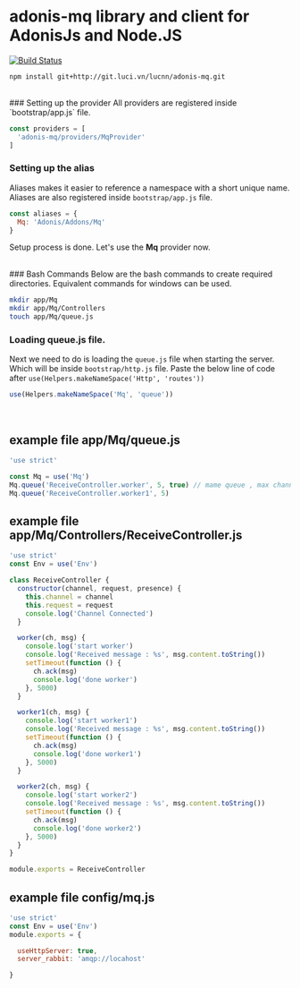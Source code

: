 # adonis-mq library and client for AdonisJs and Node.JS

[![Build Status](https://travis-ci.org/squaremo/amqp.node.png)](https://travis-ci.org/squaremo/amqp.node)

    npm install git+http://git.luci.vn/lucnn/adonis-mq.git
<br>
### Setting up the provider
All providers are registered inside `bootstrap/app.js` file.

```javascript
const providers = [
  'adonis-mq/providers/MqProvider'
]
```

### Setting up the alias
Aliases makes it easier to reference a namespace with a short unique name. Aliases are also registered inside `bootstrap/app.js` file.

```javascript
const aliases = {
  Mq: 'Adonis/Addons/Mq'
}
```

Setup process is done. Let's use the **Mq** provider now.

<br>
### Bash Commands
Below are the bash commands to create required directories. Equivalent commands for windows can be used.

```bash
mkdir app/Mq
mkdir app/Mq/Controllers
touch app/Mq/queue.js
```

### Loading queue.js file.
Next we need to do is loading the `queue.js` file when starting the server. Which will be inside `bootstrap/http.js` file.
Paste the below line of code after `use(Helpers.makeNameSpace('Http', 'routes'))`

```javascript
use(Helpers.makeNameSpace('Mq', 'queue'))
```
<br>

## example file app/Mq/queue.js

```javascript
'use strict'

const Mq = use('Mq')
Mq.queue('ReceiveController.worker', 5, true) // mame queue , max channel connected , noAck (true, false)
Mq.queue('ReceiveController.worker1', 5)
```

## example file app/Mq/Controllers/ReceiveController.js

```javascript
'use strict'
const Env = use('Env')

class ReceiveController {
  constructor(channel, request, presence) {
    this.channel = channel
    this.request = request
    console.log('Channel Connected')
  }

  worker(ch, msg) {
    console.log('start worker')
    console.log('Received message : %s', msg.content.toString())
    setTimeout(function () {
      ch.ack(msg)
      console.log('done worker')
    }, 5000)
  }

  worker1(ch, msg) {
    console.log('start worker1')
    console.log('Received message : %s', msg.content.toString())
    setTimeout(function () {
      ch.ack(msg)
      console.log('done worker1')
    }, 5000)
  }

  worker2(ch, msg) {
    console.log('start worker2')
    console.log('Received message : %s', msg.content.toString())
    setTimeout(function () {
      ch.ack(msg)
      console.log('done worker2')
    }, 5000)
  }
}

module.exports = ReceiveController
```

## example file config/mq.js

```javascript
'use strict'
const Env = use('Env')
module.exports = {

  useHttpServer: true,
  server_rabbit: 'amqp://locahost'

}

```
